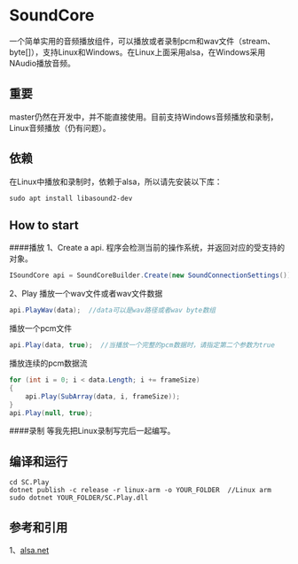 # SoundCore
一个简单实用的音频播放组件，可以播放或者录制pcm和wav文件（stream、byte[]），支持Linux和Windows。在Linux上面采用alsa，在Windows采用NAudio播放音频。

## 重要
master仍然在开发中，并不能直接使用。目前支持Windows音频播放和录制，Linux音频播放（仍有问题）。

## 依赖
在Linux中播放和录制时，依赖于alsa，所以请先安装以下库：
````shell
sudo apt install libasound2-dev
````

## How to start
####播放
1、Create a api.
程序会检测当前的操作系统，并返回对应的受支持的对象。
```csharp
ISoundCore api = SoundCoreBuilder.Create(new SoundConnectionSettings());
```

2、Play
播放一个wav文件或者wav文件数据
```csharp
api.PlayWav(data);  //data可以是wav路径或者wav byte数组
```
播放一个pcm文件
```csharp
api.Play(data, true);  //当播放一个完整的pcm数据时，请指定第二个参数为true
```
播放连续的pcm数据流
```csharp
for (int i = 0; i < data.Length; i += frameSize)
{
    api.Play(SubArray(data, i, frameSize));
}
api.Play(null, true);
```

####录制
等我先把Linux录制写完后一起编写。

## 编译和运行
```shell
cd SC.Play
dotnet publish -c release -r linux-arm -o YOUR_FOLDER  //Linux arm
sudo dotnet YOUR_FOLDER/SC.Play.dll
```

## 参考和引用
1、[alsa.net](https://github.com/ZhangGaoxing/alsa.net "alsa.net")